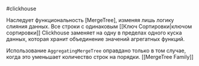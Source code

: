 
#clickhouse 

Наследует функциональность [MergeTree], изменяя лишь логику слияния данных. Все строки с одинаковым [[Ключ Сортировки|ключом сортировки]] Clickhouse заменяет на одну в пределах одного куска данных, которая хранит объединение значений агрегатных функций.

Использование `AggregatingMergeTree` оправдано только в том случае, когда это уменьшает количество строк на порядки.
[[MergeTree Family]]